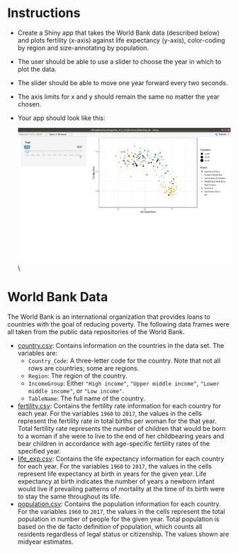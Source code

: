 # Instructions

- Create a Shiny app that takes the World Bank data (described below) and plots
  fertility (x-axis) against life expectancy (y-axis), color-coding by
  region and size-annotating by population.
- The user should be able to use a slider to choose the year in which 
  to plot the data.
- The slider should be able to move one year forward every two seconds.
- The axis limits for x and y should remain the same no matter the year chosen.
- Your app should look like this:

    ![](./www/app_example.png)\ 

# World Bank Data

The World Bank is an international organization that
provides loans to countries with the goal of reducing poverty. The following
data frames were all taken from the public data repositories of the World
Bank.

- [country.csv](./data/country.csv): 
  Contains information on the countries in the data set. The
  variables are:
    - `Country_Code`: A three-letter code for the country. Note that not all
      rows are countries; some are regions.
    - `Region`: The region of the country.
    - `IncomeGroup`: Either `"High income"`, `"Upper middle income"`, 
      `"Lower middle income"`, or `"Low income"`.
    - `TableName`: The full name of the country.
- [fertility.csv](./data/fertility.csv): 
  Contains the fertility rate information for each country
  for each year. For the variables `1960` to `2017`, the values in the cells
  represent the fertility rate in total births per woman for the that year. 
  Total fertility rate represents the number of children 
  that would be born to a woman if she were to live to the end of her 
  childbearing years and bear children in accordance with age-specific 
  fertility rates of the specified year.
- [life_exp.csv](./data/life_exp.csv): 
  Contains the life expectancy information for each country 
  for each year. For the variables `1960` to `2017`, the values in the cells
  represent life expectancy at birth in years for the given year. 
  Life expectancy at birth indicates the number of years a newborn 
  infant would live if prevailing patterns of mortality at the time of its
  birth were to stay the same throughout its life.
- [population.csv](./data/population.csv): 
  Contains the population information for each country. For
  the variables `1960` to `2017`, the values in the cells represent the total
  population in number of people for the given year. 
  Total population is based on the de facto definition of
  population, which counts all residents regardless of legal status or 
  citizenship. The values shown are midyear estimates.
